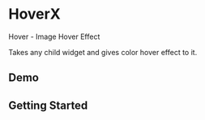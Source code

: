 # HoverX

Hover - Image Hover Effect

Takes any child widget and gives color hover effect to it.

## Demo

## Getting Started

```dart
```
 
